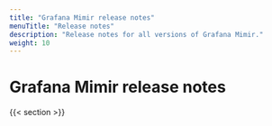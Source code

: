 ```yaml
---
title: "Grafana Mimir release notes"
menuTitle: "Release notes"
description: "Release notes for all versions of Grafana Mimir."
weight: 10
---
```


# Grafana Mimir release notes

{{< section >}}
